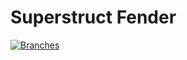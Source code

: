 # Superstruct Fender
[![Branches](https://github.com/foomo/superstruct-fender/actions/workflows/branches.yml/badge.svg?branch=main&event=push)](https://github.com/foomo/superstruct-fender/actions/workflows/branches.yml)
